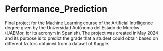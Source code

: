 # Performance_Prediction
Final project for the Machine Learning course of the Artificial Intelligence degree given by the Universidad Autónoma del Estado de Morelos (UAEMor, for its acronym in Spanish). The project was created in May 2024 and its purpose is to predict the grade that a student could obtain based on different factors obtained from a dataset of Kaggle.
